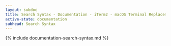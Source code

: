 ```yaml
---
layout: subdoc
title: Search Syntax - Documentation - iTerm2 - macOS Terminal Replacement
active-state: documentation
subhead: Search Syntax
---
```

{% include documentation-search-syntax.md %}

